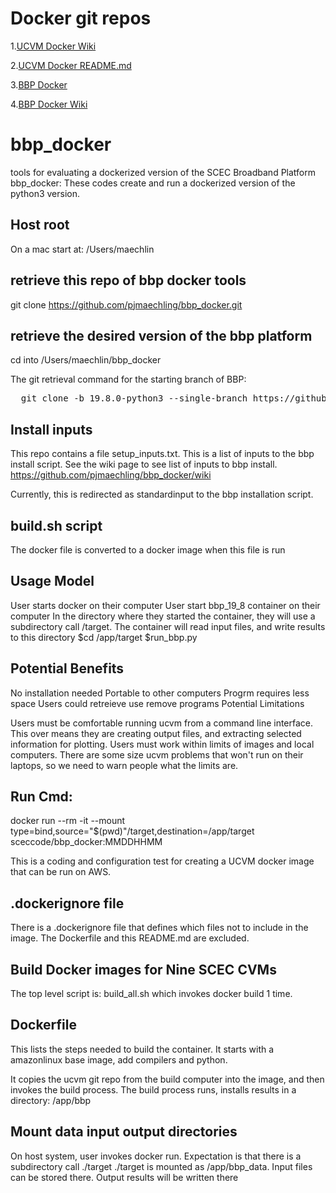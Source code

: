 # Docker git repos
1.[UCVM Docker Wiki](https://github.com/sceccode/ucvm_docker/wiki)

2.[UCVM Docker README.md](https://github.com/pjmaechling/ucvm_docker)

3.[BBP Docker](https://github.com/pjmaechling/bbp_docker)

4.[BBP Docker Wiki](https://github.com/pjmaechling/bbp_docker/wiki)

# bbp_docker
tools for evaluating a dockerized version of the SCEC Broadband Platform
bbp_docker: These codes create and run a dockerized version of the python3 version.

## Host root
On a mac start at:
/Users/maechlin

## retrieve this repo of bbp docker tools
git clone https://github.com/pjmaechling/bbp_docker.git

## retrieve the desired version of the bbp platform
cd into /Users/maechlin/bbp_docker

The git retrieval command for the starting branch of BBP:
<pre>
  git clone -b 19.8.0-python3 --single-branch https://github.com/SCECcode/bbp.git
</pre>

## Install inputs
This repo contains a file setup_inputs.txt.
This is a list of inputs to the bbp install script.
See the wiki page to see list of inputs to bbp install.
https://github.com/pjmaechling/bbp_docker/wiki

Currently, this is redirected as standardinput to the bbp installation script.

## build.sh script
The docker file is converted to a docker image when this file is run


## Usage Model
User starts docker on their computer
User start bbp_19_8 container on their computer
In the directory where they started the container, they will use a subdirectory call /target.
The container will read input files, and write results to this directory
$cd /app/target
$run_bbp.py

## Potential Benefits

No installation needed Portable to other computers Progrm requires less space Users could retreieve use remove programs
Potential Limitations

Users must be comfortable running ucvm from a command line interface. This over means they are creating output files, and extracting selected information for plotting.
Users must work within limits of images and local computers. There are some size ucvm problems that won't run on their laptops, so we need to warn people what the limits are.


## Run Cmd:
docker run --rm -it --mount type=bind,source="$(pwd)"/target,destination=/app/target  sceccode/bbp_docker:MMDDHHMM

This is a coding and configuration test for creating a UCVM docker image that can be run on AWS.

## .dockerignore file
There is a .dockerignore file that defines which files not to include in the image. The Dockerfile and this README.md are excluded.

## Build Docker images for Nine SCEC CVMs
The top level script is: build_all.sh which invokes docker build 1 time.

## Dockerfile
This lists the steps needed to build the container. It starts with a amazonlinux base image, add compilers and python.

It copies the ucvm git repo from the build computer into the image, and then invokes the build process. The build process runs, installs results in a directory: /app/bbp

## Mount data input output directories
On host system, user invokes docker run. Expectation is that there is a subdirectory call ./target
./target is mounted as /app/bbp_data.
Input files can be stored there.
Output results will be written there
